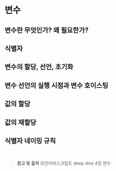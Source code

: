 # 변수

## 변수란 무엇인가? 왜 필요한가?

## 식별자

## 변수의 할당, 선언, 초기화

## 변수 선언의 실행 시점과 변수 호이스팅

## 값의 할당

## 값의 재할당

## 식별자 네이밍 규칙

<br/>

> **참고 및 출처**
> 모던자바스크립트 deep dive 4장 변수
